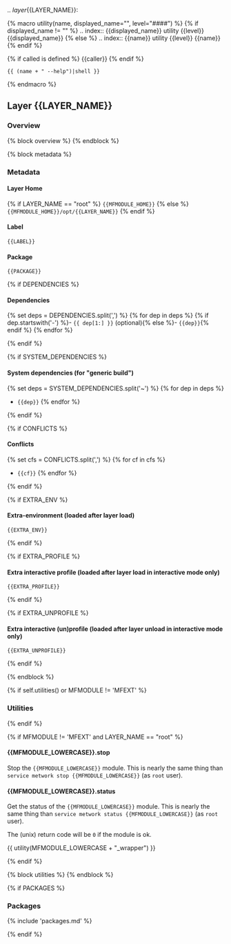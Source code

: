 .. _layer_{{LAYER_NAME}}:

{% macro utility(name, displayed_name="", level="####") %}
{% if displayed_name != "" %}
.. index:: {{displayed_name}} utility
{{level}} {{displayed_name}}
{% else %}
.. index:: {{name}} utility
{{level}} {{name}}
{% endif %}

{% if called is defined %}
{{caller}}
{% endif %}

```console
{{ (name + " --help")|shell }}
```
{% endmacro %}

## Layer {{LAYER_NAME}}

### Overview

{% block overview %}
{% endblock %}

{% block metadata %}
### Metadata

#### Layer Home

{% if LAYER_NAME == "root" %}
`{{MFMODULE_HOME}}`
{% else %}
`{{MFMODULE_HOME}}/opt/{{LAYER_NAME}}`
{% endif %}

#### Label

`{{LABEL}}`

#### Package

`{{PACKAGE}}`

{% if DEPENDENCIES %}

#### Dependencies

{% set deps = DEPENDENCIES.split(',') %}
{% for dep in deps %}
{% if dep.startswith('-') %}- `{{ dep[1:] }}` (optional){% else %}- `{{dep}}`{% endif %}
{% endfor %}

{% endif %}

{% if SYSTEM_DEPENDENCIES %}
#### System dependencies (for "generic build")

{% set deps = SYSTEM_DEPENDENCIES.split('~') %}
{% for dep in deps %}
- `{{dep}}`
{% endfor %}

{% endif %}

{% if CONFLICTS %}

#### Conflicts

{% set cfs = CONFLICTS.split(',') %}
{% for cf in cfs %}
- `{{cf}}`
{% endfor %}

{% endif %}

{% if EXTRA_ENV %}

#### Extra-environment (loaded after layer load)

```
{{EXTRA_ENV}}
```

{% endif %}

{% if EXTRA_PROFILE %}

#### Extra interactive profile (loaded after layer load in interactive mode only)

```
{{EXTRA_PROFILE}}
```

{% endif %}

{% if EXTRA_UNPROFILE %}

#### Extra interactive (un)profile (loaded after layer unload in interactive mode only)

```
{{EXTRA_UNPROFILE}}
```

{% endif %}

{% endblock %}

{% if self.utilities() or MFMODULE != 'MFEXT' %}
### Utilities
{% endif %}

{% if MFMODULE != 'MFEXT' and LAYER_NAME == "root" %}

#### {{MFMODULE_LOWERCASE}}.stop

Stop the `{{MFMODULE_LOWERCASE}}` module. This is nearly
the same thing than `service metwork stop {{MFMODULE_LOWERCASE}}` (as `root` user).

#### {{MFMODULE_LOWERCASE}}.status

Get the status of the `{{MFMODULE_LOWERCASE}}` module. This is nearly
the same thing than `service metwork status {{MFMODULE_LOWERCASE}}` (as `root` user).

The (unix) return code will be `0` if the module is ok.

{{ utility(MFMODULE_LOWERCASE + "_wrapper") }}

{% endif %}

{% block utilities %}
{% endblock %}

{% if PACKAGES %}

### Packages

{% include 'packages.md' %}

{% endif %}
